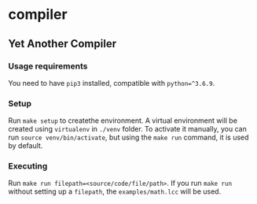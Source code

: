 # compiler

## Yet Another Compiler

### Usage requirements

You need to have `pip3` installed, compatible with `python=^3.6.9`.

### Setup

Run `make setup` to createthe environment. A virtual environment will be created using `virtualenv` in `./venv` folder. To activate it manually, you can run `source venv/bin/activate`, but using the `make run` command, it is used by default.

### Executing

Run `make run filepath=<source/code/file/path>`. If you run `make run` without setting up a `filepath`, the `examples/math.lcc` will be used.
